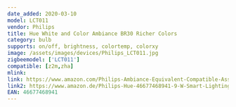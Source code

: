 ```yaml
---
date_added: 2020-03-10
model: LCT011
vendor: Philips
title: Hue White and Color Ambiance BR30 Richer Colors
category: bulb
supports: on/off, brightness, colortemp, colorxy
image: /assets/images/devices/Philips_LCT011.jpg
zigbeemodel: ['LCT011'] 
compatible: [z2m,zha]
mlink: 
link: https://www.amazon.com/Philips-Ambiance-Equivalent-Compatible-Assistant/dp/B071YXBZP5/
link2: https://www.amazon.de/Philips-Hue-46677468941-9-W-Smart-Lighting/dp/B071ZLLLCC
EAN: 46677468941
---
```

